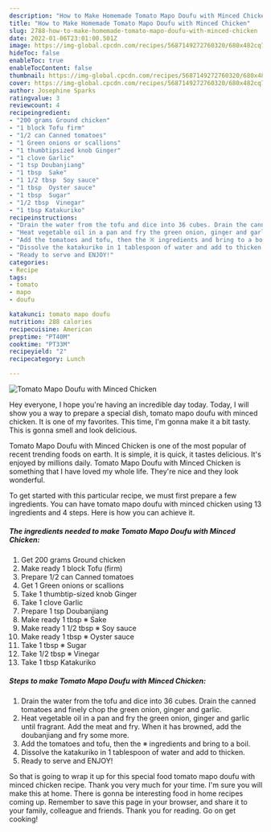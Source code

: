 ```yaml
---
description: "How to Make Homemade Tomato Mapo Doufu with Minced Chicken"
title: "How to Make Homemade Tomato Mapo Doufu with Minced Chicken"
slug: 2788-how-to-make-homemade-tomato-mapo-doufu-with-minced-chicken
date: 2022-01-06T23:01:00.501Z
image: https://img-global.cpcdn.com/recipes/5687149272760320/680x482cq70/tomato-mapo-doufu-with-minced-chicken-recipe-main-photo.jpg
hideToc: false
enableToc: true
enableTocContent: false
thumbnail: https://img-global.cpcdn.com/recipes/5687149272760320/680x482cq70/tomato-mapo-doufu-with-minced-chicken-recipe-main-photo.jpg
cover: https://img-global.cpcdn.com/recipes/5687149272760320/680x482cq70/tomato-mapo-doufu-with-minced-chicken-recipe-main-photo.jpg
author: Josephine Sparks
ratingvalue: 3
reviewcount: 4
recipeingredient:
- "200 grams Ground chicken"
- "1 block Tofu firm"
- "1/2 can Canned tomatoes"
- "1 Green onions or scallions"
- "1 thumbtipsized knob Ginger"
- "1 clove Garlic"
- "1 tsp Doubanjiang"
- "1 tbsp  Sake"
- "1 1/2 tbsp  Soy sauce"
- "1 tbsp  Oyster sauce"
- "1 tbsp  Sugar"
- "1/2 tbsp  Vinegar"
- "1 tbsp Katakuriko"
recipeinstructions:
- "Drain the water from the tofu and dice into 36 cubes. Drain the canned tomatoes and finely chop the green onion, ginger and garlic."
- "Heat vegetable oil in a pan and fry the green onion, ginger and garlic until fragrant. Add the meat and fry. When it has browned, add the doubanjiang and fry some more."
- "Add the tomatoes and tofu, then the ※ ingredients and bring to a boil."
- "Dissolve the katakuriko in 1 tablespoon of water and add to thicken."
- "Ready to serve and ENJOY!"
categories:
- Recipe
tags:
- tomato
- mapo
- doufu

katakunci: tomato mapo doufu 
nutrition: 288 calories
recipecuisine: American
preptime: "PT40M"
cooktime: "PT33M"
recipeyield: "2"
recipecategory: Lunch

---
```



![Tomato Mapo Doufu with Minced Chicken](https://img-global.cpcdn.com/recipes/5687149272760320/680x482cq70/tomato-mapo-doufu-with-minced-chicken-recipe-main-photo.jpg)

Hey everyone, I hope you're having an incredible day today. Today, I will show you a way to prepare a special dish, tomato mapo doufu with minced chicken. It is one of my favorites. This time, I'm gonna make it a bit tasty. This is gonna smell and look delicious.



Tomato Mapo Doufu with Minced Chicken is one of the most popular of recent trending foods on earth. It is simple, it is quick, it tastes delicious. It's enjoyed by millions daily. Tomato Mapo Doufu with Minced Chicken is something that I have loved my whole life. They're nice and they look wonderful.


To get started with this particular recipe, we must first prepare a few ingredients. You can have tomato mapo doufu with minced chicken using 13 ingredients and 4 steps. Here is how you can achieve it.

<!--inarticleads1-->

##### The ingredients needed to make Tomato Mapo Doufu with Minced Chicken:

1. Get 200 grams Ground chicken
1. Make ready 1 block Tofu (firm)
1. Prepare 1/2 can Canned tomatoes
1. Get 1 Green onions or scallions
1. Take 1 thumbtip-sized knob Ginger
1. Take 1 clove Garlic
1. Prepare 1 tsp Doubanjiang
1. Make ready 1 tbsp ※ Sake
1. Make ready 1 1/2 tbsp ※ Soy sauce
1. Make ready 1 tbsp ※ Oyster sauce
1. Take 1 tbsp ※ Sugar
1. Take 1/2 tbsp ※ Vinegar
1. Take 1 tbsp Katakuriko




<!--inarticleads2-->

##### Steps to make Tomato Mapo Doufu with Minced Chicken:

1. Drain the water from the tofu and dice into 36 cubes. Drain the canned tomatoes and finely chop the green onion, ginger and garlic.
1. Heat vegetable oil in a pan and fry the green onion, ginger and garlic until fragrant. Add the meat and fry. When it has browned, add the doubanjiang and fry some more.
1. Add the tomatoes and tofu, then the ※ ingredients and bring to a boil.
1. Dissolve the katakuriko in 1 tablespoon of water and add to thicken.
1. Ready to serve and ENJOY!



So that is going to wrap it up for this special food tomato mapo doufu with minced chicken recipe. Thank you very much for your time. I'm sure you will make this at home. There is gonna be interesting food in home recipes coming up. Remember to save this page in your browser, and share it to your family, colleague and friends. Thank you for reading. Go on get cooking!
